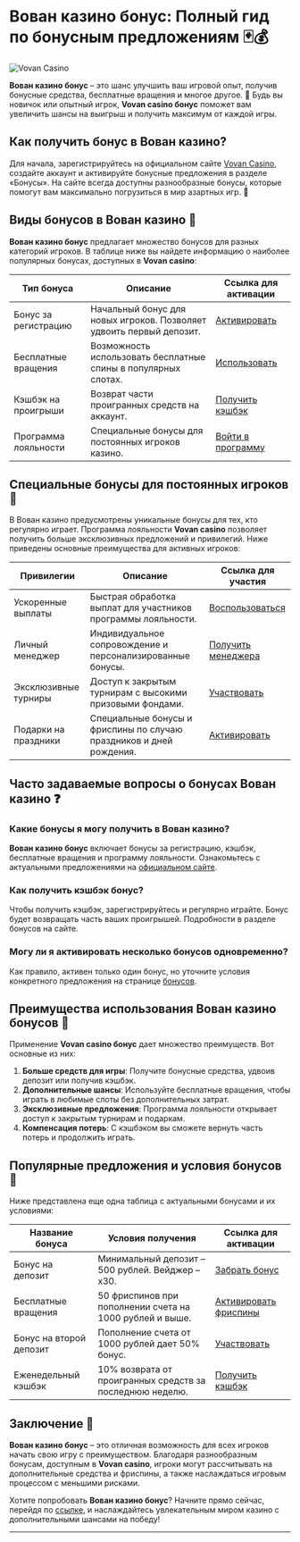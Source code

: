 # Вован казино бонус: Полный гид по бонусным предложениям 🃏💰

![Vovan Casino](https://vovan.site/d098ab058)

**Вован казино бонус** – это шанс улучшить ваш игровой опыт, получив бонусные средства, бесплатные вращения и многое другое. 🎁 Будь вы новичок или опытный игрок, **Vovan casino бонус** поможет вам увеличить шансы на выигрыш и получить максимум от каждой игры.

## Как получить бонус в Вован казино?

Для начала, зарегистрируйтесь на официальном сайте [Vovan Casino](https://vovan.site/d098ab058), создайте аккаунт и активируйте бонусные предложения в разделе «Бонусы». На сайте всегда доступны разнообразные бонусы, которые помогут вам максимально погрузиться в мир азартных игр. 🎰

## Виды бонусов в Вован казино 🎲

**Вован казино бонус** предлагает множество бонусов для разных категорий игроков. В таблице ниже вы найдете информацию о наиболее популярных бонусах, доступных в **Vovan casino**:

| Тип бонуса                  | Описание                                                              | Ссылка для активации                         |
|-----------------------------|-----------------------------------------------------------------------|----------------------------------------------|
| Бонус за регистрацию        | Начальный бонус для новых игроков. Позволяет удвоить первый депозит. | [Активировать](https://vovan.site/d098ab058) |
| Бесплатные вращения         | Возможность использовать бесплатные спины в популярных слотах.       | [Использовать](https://vovan.site/d098ab058) |
| Кэшбэк на проигрыши         | Возврат части проигранных средств на аккаунт.                         | [Получить кэшбэк](https://vovan.site/d098ab058) |
| Программа лояльности         | Специальные бонусы для постоянных игроков казино.                    | [Войти в программу](https://vovan.site/d098ab058) |

## Специальные бонусы для постоянных игроков 🎉

В Вован казино предусмотрены уникальные бонусы для тех, кто регулярно играет. Программа лояльности **Vovan casino** позволяет получить больше эксклюзивных предложений и привилегий. Ниже приведены основные преимущества для активных игроков:

| Привилегии              | Описание                                                                                         | Ссылка для участия                         |
|-------------------------|--------------------------------------------------------------------------------------------------|--------------------------------------------|
| Ускоренные выплаты      | Быстрая обработка выплат для участников программы лояльности.                                    | [Воспользоваться](https://vovan.site/d098ab058) |
| Личный менеджер         | Индивидуальное сопровождение и персонализированные бонусы.                                       | [Получить менеджера](https://vovan.site/d098ab058) |
| Эксклюзивные турниры    | Доступ к закрытым турнирам с высокими призовыми фондами.                                         | [Участвовать](https://vovan.site/d098ab058) |
| Подарки на праздники    | Специальные бонусы и фриспины по случаю праздников и дней рождения.                              | [Активировать](https://vovan.site/d098ab058) |

## Часто задаваемые вопросы о бонусах Вован казино ❓

### Какие бонусы я могу получить в Вован казино?
**Вован казино бонус** включает бонусы за регистрацию, кэшбэк, бесплатные вращения и программу лояльности. Ознакомьтесь с актуальными предложениями на [официальном сайте](https://vovan.site/d098ab058).

### Как получить кэшбэк бонус?
Чтобы получить кэшбэк, зарегистрируйтесь и регулярно играйте. Бонус будет возвращать часть ваших проигрышей. Подробности в разделе бонусов на сайте.

### Могу ли я активировать несколько бонусов одновременно?
Как правило, активен только один бонус, но уточните условия конкретного предложения на странице [бонусов](https://vovan.site/d098ab058).

## Преимущества использования Вован казино бонусов 💸

Применение **Vovan casino бонус** дает множество преимуществ. Вот основные из них:

1. **Больше средств для игры**: Получите бонусные средства, удвоив депозит или получив кэшбэк.
2. **Дополнительные шансы**: Используйте бесплатные вращения, чтобы играть в любимые слоты без дополнительных затрат.
3. **Эксклюзивные предложения**: Программа лояльности открывает доступ к закрытым турнирам и подаркам.
4. **Компенсация потерь**: С кэшбэком вы сможете вернуть часть потерь и продолжить играть.

## Популярные предложения и условия бонусов 📜

Ниже представлена еще одна таблица с актуальными бонусами и их условиями:

| Название бонуса           | Условия получения                                                           | Ссылка для активации                         |
|---------------------------|------------------------------------------------------------------------------|----------------------------------------------|
| Бонус на депозит          | Минимальный депозит – 500 рублей. Вейджер – x30.                            | [Забрать бонус](https://vovan.site/d098ab058) |
| Бесплатные вращения       | 50 фриспинов при пополнении счета на 1000 рублей и выше.                    | [Активировать фриспины](https://vovan.site/d098ab058) |
| Бонус на второй депозит   | Пополнение счета от 1000 рублей дает 50% бонус.                             | [Участвовать](https://vovan.site/d098ab058) |
| Еженедельный кэшбэк       | 10% возврата от проигранных средств за последнюю неделю.                    | [Получить кэшбэк](https://vovan.site/d098ab058) |

## Заключение 🎊

**Вован казино бонус** – это отличная возможность для всех игроков начать свою игру с преимуществом. Благодаря разнообразным бонусам, доступным в **Vovan casino**, игроки могут рассчитывать на дополнительные средства и фриспины, а также наслаждаться игровым процессом с меньшими рисками.

Хотите попробовать **Вован казино бонус**? Начните прямо сейчас, перейдя по [ссылке](https://vovan.site/d098ab058), и наслаждайтесь увлекательным миром казино с дополнительными шансами на победу!

--- 
